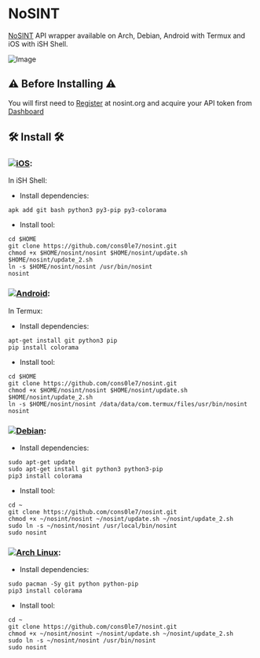 # NoSINT 
[NoSINT](https://nosint.org) API wrapper available on Arch, Debian, Android with Termux and iOS with iSH Shell.

![Image](https://github.com/user-attachments/assets/8dc14107-9b0a-4fea-bcab-69638480f44e)

## ⚠️ Before Installing ⚠️
You will first need to [Register](https://nosint.org/auth/register) at nosint.org and acquire your API token from  [Dashboard](https://nosint.org/auth/register)

## 🛠️ Install 🛠️

### [![iOS](https://img.shields.io/badge/iOS-000000?style=for-the-badge&logo=apple&logoColor=white)](#):
In iSH Shell: 
- Install dependencies: 
```
apk add git bash python3 py3-pip py3-colorama
```
- Install tool: 
```
cd $HOME
git clone https://github.com/cons0le7/nosint.git
chmod +x $HOME/nosint/nosint $HOME/nosint/update.sh $HOME/nosint/update_2.sh 
ln -s $HOME/nosint/nosint /usr/bin/nosint
nosint
```
### [![Android](https://img.shields.io/badge/Android-3DDC84?style=for-the-badge&logo=android&logoColor=white)](#): 
In Termux: 
- Install dependencies: 
```
apt-get install git python3 pip
pip install colorama
```
- Install tool: 
```
cd $HOME
git clone https://github.com/cons0le7/nosint.git
chmod +x $HOME/nosint/nosint $HOME/nosint/update.sh $HOME/nosint/update_2.sh 
ln -s $HOME/nosint/nosint /data/data/com.termux/files/usr/bin/nosint
nosint
```
### [![Debian](https://img.shields.io/badge/Debian-A81D33?style=for-the-badge&logo=debian&logoColor=fff)](#): 
- Install dependencies: 
```
sudo apt-get update
sudo apt-get install git python3 python3-pip
pip3 install colorama
```
- Install tool: 
```
cd ~
git clone https://github.com/cons0le7/nosint.git
chmod +x ~/nosint/nosint ~/nosint/update.sh ~/nosint/update_2.sh
sudo ln -s ~/nosint/nosint /usr/local/bin/nosint
sudo nosint
```
### [![Arch Linux](https://img.shields.io/badge/Arch%20Linux-%230C8BDC?style=for-the-badge&logo=arch-linux&logoColor=white)](#): 
- Install dependencies: 
```
sudo pacman -Sy git python python-pip
pip3 install colorama
```
- Install tool: 
```
cd ~
git clone https://github.com/cons0le7/nosint.git
chmod +x ~/nosint/nosint ~/nosint/update.sh ~/nosint/update_2.sh
sudo ln -s ~/nosint/nosint /usr/bin/nosint
sudo nosint
```
